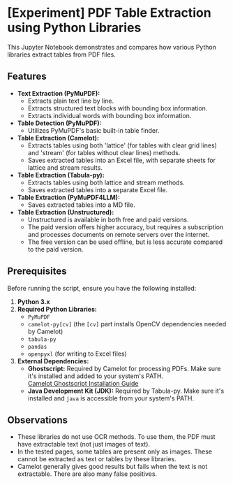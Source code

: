 # [Experiment] PDF Table Extraction using Python Libraries

This Jupyter Notebook demonstrates and compares how various Python libraries extract tables from PDF files.

## Features

- **Text Extraction (PyMuPDF):**
    - Extracts plain text line by line.
    - Extracts structured text blocks with bounding box information.
    - Extracts individual words with bounding box information.
- **Table Detection (PyMuPDF):**
    - Utilizes PyMuPDF's basic built-in table finder.
- **Table Extraction (Camelot):**
    - Extracts tables using both 'lattice' (for tables with clear grid lines) and 'stream' (for tables without clear lines) methods.
    - Saves extracted tables into an Excel file, with separate sheets for lattice and stream results.
- **Table Extraction (Tabula-py):**
    - Extracts tables using both lattice and stream methods.
    - Saves extracted tables into a separate Excel file.
- **Table Extraction (PyMuPDF4LLM):**
    - Saves extracted tables into a MD file.
- **Table Extraction (Unstructured):**
    - Unstructured is available in both free and paid versions.
    - The paid version offers higher accuracy, but requires a subscription and processes documents on remote servers over the internet.
    - The free version can be used offline, but is less accurate compared to the paid version. 

## Prerequisites

Before running the script, ensure you have the following installed:

1. **Python 3.x**
2. **Required Python Libraries:**
    - `PyMuPDF`
    - `camelot-py[cv]` (the `[cv]` part installs OpenCV dependencies needed by Camelot)
    - `tabula-py`
    - `pandas`
    - `openpyxl` (for writing to Excel files)
3. **External Dependencies:**
    - **Ghostscript:** Required by Camelot for processing PDFs. Make sure it's installed and added to your system's PATH.  
      [Camelot Ghostscript Installation Guide](https://camelot-py.readthedocs.io/en/master/user/install-deps.html#ghostscript)
    - **Java Development Kit (JDK):** Required by Tabula-py. Make sure it's installed and `java` is accessible from your system's PATH.

## Observations

- These libraries do not use OCR methods. To use them, the PDF must have extractable text (not just images of text).
- In the tested pages, some tables are present only as images. These cannot be extracted as text or tables by these libraries.
- Camelot generally gives good results but fails when the text is not extractable. There are also many false positives.